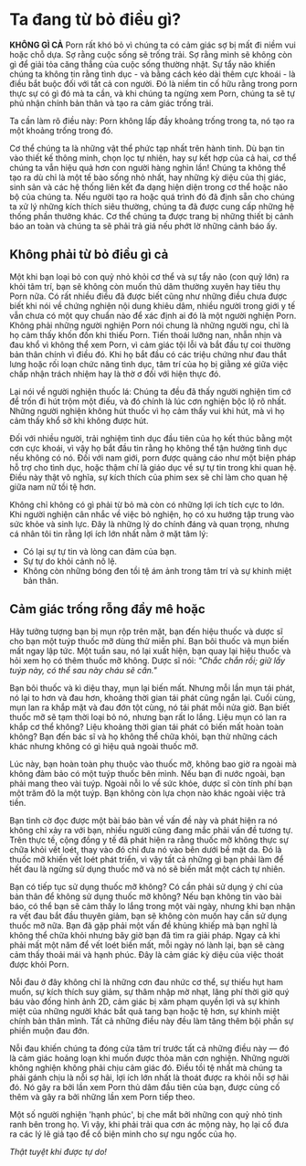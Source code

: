 # Ta đang từ bỏ điều gì?

**KHÔNG GÌ CẢ** Porn rất khó bỏ vì chúng ta có cảm giác sợ bị mất đi niềm vui hoặc chỗ dựa. Sợ rằng cuộc sống sẽ trống trải. Sợ rằng mình sẽ không còn gì để giải tỏa căng thẳng của cuộc sống thường nhật. Sự tẩy não khiến chúng ta không tin rằng tình dục - và bằng cách kéo dài thêm cực khoái - là điều bắt buộc đối với tất cả con người. Đó là niềm tin cố hữu rằng trong porn thực sự có gì đó mà ta cần, và khi chúng ta ngừng xem Porn, chúng ta sẽ tự phủ nhận chính bản thân và tạo ra cảm giác trống trải.

Ta cần làm rõ điều này: Porn không lấp đầy khoảng trống trong ta, nó tạo ra một khoảng trống trong đó.

Cơ thể chúng ta là những vật thể phức tạp nhất trên hành tinh. Dù bạn tin vào thiết kế thông minh, chọn lọc tự nhiên, hay sự kết hợp của cả hai, cơ thể chúng ta vẫn hiệu quả hơn con người hàng nghìn lần! Chúng ta không thể tạo ra dù chỉ là một tế bào sống nhỏ nhất, hay những kỳ diệu của thị giác, sinh sản và các hệ thống liên kết đa dạng hiện diện trong cơ thể hoặc não bộ của chúng ta. Nếu người tạo ra hoặc quá trình đó đã định sẵn cho chúng ta xử lý những kích thích siêu thường, chúng ta đã được cung cấp những hệ thống phần thưởng khác. Cơ thể chúng ta được trang bị những thiết bị cảnh báo an toàn và chúng ta sẽ phải trả giá nếu phớt lờ những cảnh báo ấy.

## Không phải từ bỏ điều gì cả

Một khi bạn loại bỏ con quỷ nhỏ khỏi cơ thể và sự tẩy não (con quỷ lớn) ra khỏi tâm trí, bạn sẽ không còn muốn thủ dâm thường xuyên hay tiêu thụ Porn nữa. Có rất nhiều điều đã được biết cũng như những điều chưa được biết khi nói về chứng nghiện nội dung khiêu dâm, nhiều người trong giới y tế vẫn chưa có một quy chuẩn nào để xác định ai đó là một người nghiện Porn. Không phải những người nghiện Porn nói chung là những người ngu, chỉ là họ cảm thấy khốn đốn khi thiếu Porn. Tiến thoái lưỡng nan, nhẫn nhịn và đau khổ vì không thể xem Porn, vì cảm giác tội lỗi và bắt đầu tự coi thường bản thân chính vì điều đó. Khi họ bắt đầu có các triệu chứng như đau thắt lưng hoặc rối loạn chức năng tình dục, tâm trí của họ bị giằng xé giữa việc chấp nhận trách nhiệm hay là thờ ơ đối với hiện thực đó.

Lại nói về người nghiện thuốc lá: Chúng ta đều đã thấy người nghiện tìm cớ để trốn đi hút trộm một điếu, và đó chính là lúc cơn nghiện bộc lộ rõ nhất. Những người nghiện không hút thuốc vì họ cảm thấy vui khi hút, mà vì họ cảm thấy khổ sở khi không được hút.

Đối với nhiều người, trải nghiệm tình dục đầu tiên của họ kết thúc bằng một cơn cực khoái, vì vậy họ bắt đầu tin rằng họ không thể tận hưởng tình dục nếu không có nó. Đối với nam giới, porn được quảng cáo như một biện pháp hỗ trợ cho tình dục, hoặc thậm chí là giáo dục về sự tự tin trong khi quan hệ. Điều này thật vô nghĩa, sự kích thích của phim sex sẽ chỉ làm cho quan hệ giữa nam nữ tồi tệ hơn.

Không chỉ không có gì phải từ bỏ mà còn có những lợi ích tích cực to lớn. Khi người nghiện cân nhắc về việc bỏ nghiện, họ có xu hướng tập trung vào sức khỏe và sinh lực. Đây là những lý do chính đáng và quan trọng, nhưng cá nhân tôi tin rằng lợi ích lớn nhất nằm ở mặt tâm lý:

- Có lại sự tự tin và lòng can đảm của bạn.
- Sự tự do khỏi cảnh nô lệ.
- Không còn những bóng đen tồi tệ ám ảnh trong tâm trí và sự khinh miệt bản thân.

## Cảm giác trống rỗng đầy mê hoặc

Hãy tưởng tượng bạn bị mụn rộp trên mặt, bạn đến hiệu thuốc và dược sĩ cho bạn một tuýp thuốc mỡ dùng thử miễn phí. Bạn bôi thuốc và mụn biến mất ngay lập tức. Một tuần sau, nó lại xuất hiện, bạn quay lại hiệu thuốc và hỏi xem họ có thêm thuốc mỡ không. Dược sĩ nói: *"Chắc chắn rồi; giữ lấy tuýp này, có thể sau này cháu sẽ cần."*

Bạn bôi thuốc và kì diệu thay, mụn lại biến mất. Nhưng mỗi lần mụn tái phát, nó lại to hơn và đau hơn, khoảng thời gian tái phát cũng ngắn lại. Cuối cùng, mụn lan ra khắp mặt và đau đớn tột cùng, nó tái phát mỗi nửa giờ. Bạn biết thuốc mỡ sẽ tạm thời loại bỏ nó, nhưng bạn rất lo lắng. Liệu mụn có lan ra khắp cơ thể không? Liệu khoảng thời gian tái phát có biến mất hoàn toàn không? Bạn đến bác sĩ và họ không thể chữa khỏi, bạn thử những cách khác nhưng không có gì hiệu quả ngoài thuốc mỡ.

Lúc này, bạn hoàn toàn phụ thuộc vào thuốc mỡ, không bao giờ ra ngoài mà không đảm bảo có một tuýp thuốc bên mình. Nếu bạn đi nước ngoài, bạn phải mang theo vài tuýp. Ngoài nỗi lo về sức khỏe, dược sĩ còn tính phí bạn một trăm đô la một tuýp. Bạn không còn lựa chọn nào khác ngoài việc trả tiền.

Bạn tình cờ đọc được một bài báo bàn về vấn đề này và phát hiện ra nó không chỉ xảy ra với bạn, nhiều người cũng đang mắc phải vấn đề tương tự. Trên thực tế, cộng đồng y tế đã phát hiện ra rằng thuốc mỡ không thực sự chữa khỏi vết loét, thay vào đó chỉ đưa nó vào bên dưới bề mặt da. Đó là thuốc mỡ khiến vết loét phát triển, vì vậy tất cả những gì bạn phải làm để hết đau là ngừng sử dụng thuốc mỡ và nó sẽ biến mất một cách tự nhiên.

Bạn có tiếp tục sử dụng thuốc mỡ không? Có cần phải sử dụng ý chí của bản thân để không sử dụng thuốc mỡ không? Nếu bạn không tin vào bài báo, có thể bạn sẽ cảm thấy lo lắng trong một vài ngày, nhưng khi bạn nhận ra vết đau bắt đầu thuyên giảm, bạn sẽ không còn muốn hay cần sử dụng thuốc mỡ nữa. Bạn đã gặp phải một vấn đề khủng khiếp mà bạn nghĩ là không thể chữa khỏi nhưng bây giờ bạn đã tìm ra giải pháp. Ngay cả khi phải mất một năm để vết loét biến mất, mỗi ngày nó lành lại, bạn sẽ càng cảm thấy thoải mái và hạnh phúc. Đây là cảm giác kỳ diệu của việc thoát được khỏi Porn.

Nỗi đau ở đây không chỉ là những cơn đau nhức cơ thể, sự thiếu hụt ham muốn, sự kích thích suy giảm, sự thâm nhập mờ nhạt, lãng phí thời giờ quý báu vào đống hình ảnh 2D, cảm giác bị xâm phạm quyền lợi và sự khinh miệt của những người khác bắt quả tang bạn hoặc tệ hơn, sự khinh miệt chính bản thân mình. Tất cả những điều này đều làm tăng thêm bội phần sự phiền muộn đau đớn.

Nỗi đau khiến chúng ta đóng cửa tâm trí trước tất cả những điều này — đó là cảm giác hoảng loạn khi muốn được thỏa mãn cơn nghiện. Những người không nghiện không phải chịu cảm giác đó. Điều tồi tệ nhất mà chúng ta phải gánh chịu là nỗi sợ hãi, lợi ích lớn nhất là thoát được ra khỏi nỗi sợ hãi đó. Nó gây ra bởi lần xem Porn thủ dâm đầu tiên của bạn, được củng cố thêm và gây ra bởi những lần xem Porn tiếp theo.

Một số người nghiện 'hạnh phúc', bị che mắt bởi những con quỷ nhỏ tinh ranh bên trong họ. Vì vậy, khi phải trải qua cơn ác mộng này, họ lại cố đưa ra các lý lẽ giả tạo để cố biện minh cho sự ngu ngốc của họ.

*Thật tuyệt khi được tự do!*